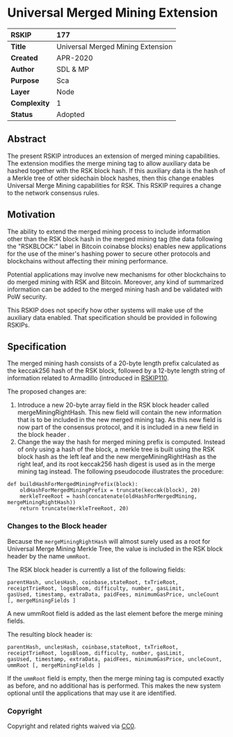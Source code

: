 # Universal Merged Mining Extension 

|RSKIP          |177           |
| :------------ |:-------------|
|**Title**      |Universal Merged Mining Extension |
|**Created**    |APR-2020 |
|**Author**     |SDL & MP |
|**Purpose**    |Sca |
|**Layer**      |Node |
|**Complexity** |1 |
|**Status**     |Adopted |

## Abstract

The present RSKIP introduces an extension of merged mining capabilities. The extension modifies the merge mining tag to allow auxiliary data be hashed  together with the RSK block hash. If this auxiliary data is the hash of a Merkle tree of other sidechain block hashes, then this change enables Universal Merge Mining capabilities for RSK.
This RSKIP requires a change to the network consensus rules.

## Motivation

The ability to extend the merged mining process to include information other than the RSK block hash in the merged mining tag (the data following the "RSKBLOCK:" label in Bitcoin coinabse blocks) enables new applications for the use of the miner's hashing power to secure other protocols and blockchains without affecting their mining performance.

Potential applications may involve new mechanisms for other blockchains to do merged mining with RSK and Bitcoin. Moreover, any kind of summarized information can be added to the merged mining hash and be validated with PoW security.

This RSKIP does not specify how other systems will make use of the auxiliary data enabled. That specification should be provided in following RSKIPs. 

## Specification

The merged mining hash consists of a 20-byte length prefix calculated as the keccak256 hash of the RSK block, followed by a 12-byte length string of information related to Armadillo (introduced in [RSKIP110](https://github.com/rsksmart/RSKIPs/blob/master/IPs/RSKIP110.md).

The proposed changes are:

1. Introduce a new 20-byte array field in the RSK block header called mergeMiningRightHash. This new field will contain the new information that is to be included in the new merged mining tag. As this new field is now part of the consensus protocol, and it is included in a new field in the block header .
2. Change the way the hash for merged mining prefix is computed. Instead of only using a hash of the block, a merkle tree is built using the RSK block hash  as the left leaf and the new mergeMiningRightHash as the right leaf, and its root keccak256 hash digest is used as in the merge mining tag instead. The following pseudocode illustrates the procedure:

```
def buildHashForMergedMiningPrefix(block):
    oldHashForMergedMiningPrefix = truncate(keccak(block), 20)
    merkleTreeRoot = hash(concatenate(oldHashForMergedMining, mergeMiningRightHash))
    return truncate(merkleTreeRoot, 20)
```

### Changes to the Block header

Because the `mergeMiningRightHash` will almost surely  used as a root for Universal Merge Mining Merkle Tree, the value is included in the RSK block header by the name `ummRoot`.

The RSK block header is currently a list of the following fields:

```
parentHash, unclesHash, coinbase,stateRoot, txTrieRoot, receiptTrieRoot, logsBloom, difficulty, number, gasLimit, 
gasUsed, timestamp, extraData, paidFees, minimumGasPrice, uncleCount [, mergeMiningFields ] 
```

A new ummRoot field is added as the last element before the merge mining fields.

The resulting block header is:
```
parentHash, unclesHash, coinbase,stateRoot, txTrieRoot, receiptTrieRoot, logsBloom, difficulty, number, gasLimit, 
gasUsed, timestamp, extraData, paidFees, minimumGasPrice, uncleCount, ummRoot [, mergeMiningFields ] 
```

If the `ummRoot` field is empty, then the merge mining tag is computed exactly as before, and no additional has is performed. This makes the new system optional until the applications that may use it are identified.

### Copyright

Copyright and related rights waived via [CC0](https://creativecommons.org/publicdomain/zero/1.0/).

